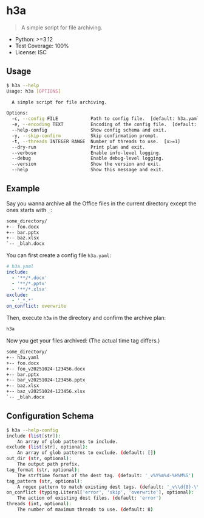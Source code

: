# h3a

> A simple script for file archiving.

- Python: >=3.12
- Test Coverage: 100%
- License: ISC

## Usage

```sh
$ h3a --help
Usage: h3a [OPTIONS]

  A simple script for file archiving.

Options:
  -c, --config FILE            Path to config file.  [default: h3a.yaml]
  -e, --encoding TEXT          Encoding of the config file.  [default: utf-8]
  --help-config                Show config schema and exit.
  -y, --skip-confirm           Skip confirmation prompt.
  -t, --threads INTEGER RANGE  Number of threads to use.  [x>=1]
  --dry-run                    Print plan and exit.
  --verbose                    Enable info-level logging.
  --debug                      Enable debug-level logging.
  --version                    Show the version and exit.
  --help                       Show this message and exit.
```

## Example

Say you wanna archive all the Office files in the current directory except the ones starts with `_`:

```txt
some_directory/
+-- foo.docx
+-- bar.pptx
+-- baz.xlsx
`-- _blah.docx
```

You can first create a config file `h3a.yaml`:

```yaml
# h3a.yaml
include:
  - '**/*.docx'
  - '**/*.pptx'
  - '**/*.xlsx'
exclude:
  - '_*.*'
on_conflict: overwrite
```

Then, execute `h3a` in the directory and confirm the archive plan:

```sh
h3a
```

Now you get your files archived: (The actual time tag differs.)

```txt
some_directory/
+-- h3a.yaml
+-- foo.docx
+-- foo_v20251024-123456.docx
+-- bar.pptx
+-- bar_v20251024-123456.pptx
+-- baz.xlsx
+-- baz_v20251024-123456.xlsx
`-- _blah.docx
```

## Configuration Schema

```sh
$ h3a --help-config
include (list[str]):
    An array of glob patterns to include.
exclude (list[str], optional):
    An array of glob patterns to exclude. (default: [])
out_dir (str, optional):
    The output path prefix.
tag_format (str, optional):
    The strftime format of the dest tag. (default: '_v%Y%m%d-%H%M%S')
tag_pattern (str, optional):
    A regex pattern to match existing dest tags. (default: '_v\\d{8}-\\d{6}')
on_conflict (typing.Literal['error', 'skip', 'overwrite'], optional):
    The action of existing dest files. (default: 'error')
threads (int, optional):
    The number of maximum threads to use. (default: 8)
```
